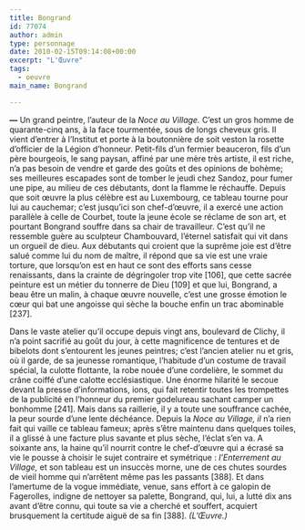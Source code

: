 ```yaml
---
title: Bongrand
id: 77074
author: admin
type: personnage
date: 2010-02-15T09:14:08+00:00
excerpt: "L'Œuvre"
tags:
  - oeuvre
main_name: Bongrand

---
```

**—** Un grand peintre, l&rsquo;auteur de la _Noce au Village._ C&rsquo;est un gros homme de quarante-cinq ans, à la face tourmentée, sous de longs cheveux gris. Il vient d&rsquo;entrer à l&rsquo;Institut et porte à la boutonnière de soit veston la rosette d&rsquo;officier de la Légion d&rsquo;honneur. Petit-fils d&rsquo;un fermier beauceron, fils d&rsquo;un père bourgeois, le sang paysan, affiné par une mère très artiste, il est riche, n&rsquo;a pas besoin de vendre et garde des goûts et des opinions de bohème; ses meilleures escapades sont de tomber le jeudi chez Sandoz, pour fumer une pipe, au milieu de ces débutants, dont la flamme le réchauffe. Depuis que soit œuvre la plus célèbre est au Luxembourg, ce tableau tourne pour lui au cauchemar; c&rsquo;est jusqu&rsquo;ici son chef-d&rsquo;œuvre, il a exercé une action parallèle à celle de Courbet, toute la jeune école se réclame de son art, et pourtant Bongrand souffre dans sa chair de travailleur. C&rsquo;est qu&rsquo;il ne ressemble guère au sculpteur Chambouvard, l&rsquo;éternel satisfait qui vit dans un orgueil de dieu. Aux débutants qui croient que la suprême joie est d&rsquo;être salué comme lui du nom de maître, il répond que sa vie est une vraie torture, que lorsqu&rsquo;on est en haut ce sont des efforts sans cesse renaissants, dans la crainte de dégringoler trop vite [106], que cette sacrée peinture est un métier du tonnerre de Dieu [109] et que lui, Bongrand, a beau être un malin, à chaque œuvre nouvelle, c&rsquo;est une grosse émotion le cœur qui bat une angoisse qui sèche la bouche enfin un trac abominable [237].

Dans le vaste atelier qu&rsquo;il occupe depuis vingt ans, boulevard de Clichy, il n&rsquo;a point sacrifié au goût du jour, à cette magnificence de tentures et de bibelots dont s&rsquo;entourent les jeunes peintres; c&rsquo;est l&rsquo;ancien atelier nu et gris, où il garde, de sa jeunesse romantique, l&rsquo;habitude d&rsquo;un costume de travail spécial, la culotte flottante, la robe nouée d&rsquo;une cordelière, le sommet du crâne coiffé d&rsquo;une calotte ecclésiastique. Une énorme hilarité le secoue devant la presse d&rsquo;informations, ions, qui fait retentir toutes les trompettes de la publicité en l&rsquo;honneur du premier godelureau sachant camper un bonhomme [241]. Mais dans sa raillerie, il y a toute une souffrance cachée, la peur sourde d&rsquo;une lente déchéance. Depuis la _Noce au Village, il_ n&rsquo;a rien fait qui vaille ce tableau fameux; après s&rsquo;être maintenu dans quelques toiles, il a glissé à une facture plus savante et plus sèche, l&rsquo;éclat s&rsquo;en va. A soixante ans, la haine qu&rsquo;il nourrit contre le chef-d&rsquo;œuvre qui a écrasé sa vie le pousse à choisir le sujet contraire et symétrique : _l&rsquo;Enterrement au Village,_ et son tableau est un insuccès morne, une de ces chutes sourdes de vieil homme qui n&rsquo;arrêtent même pas les passants [388]. Et dans l&rsquo;amertume de la vogue immédiate, venue, sans effort à ce galopin de Fagerolles, indigne de nettoyer sa palette, Bongrand, qui, lui, a lutté dix ans avant d&rsquo;être connu, qui toute sa vie a cherché et souffert, acquiert brusquement la certitude aiguë de sa fin [388]. _(L&rsquo;Œuvre.)_